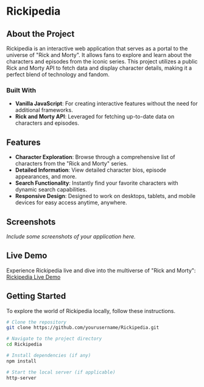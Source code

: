 # Rickipedia

## About the Project
Rickipedia is an interactive web application that serves as a portal to the universe of "Rick and Morty". It allows fans to explore and learn about the characters and episodes from the iconic series. This project utilizes a public Rick and Morty API to fetch data and display character details, making it a perfect blend of technology and fandom.

### Built With
- **Vanilla JavaScript**: For creating interactive features without the need for additional frameworks.
- **Rick and Morty API**: Leveraged for fetching up-to-date data on characters and episodes.

## Features
- **Character Exploration**: Browse through a comprehensive list of characters from the "Rick and Morty" series.
- **Detailed Information**: View detailed character bios, episode appearances, and more.
- **Search Functionality**: Instantly find your favorite characters with dynamic search capabilities.
- **Responsive Design**: Designed to work on desktops, tablets, and mobile devices for easy access anytime, anywhere.

## Screenshots
*Include some screenshots of your application here.*

## Live Demo
Experience Rickipedia live and dive into the multiverse of "Rick and Morty":
[Rickipedia Live Demo](https://rickipedia-yourdemo.vercel.app/)

## Getting Started
To explore the world of Rickipedia locally, follow these instructions.

```bash
# Clone the repository
git clone https://github.com/yourusername/Rickipedia.git

# Navigate to the project directory
cd Rickipedia

# Install dependencies (if any)
npm install

# Start the local server (if applicable)
http-server

